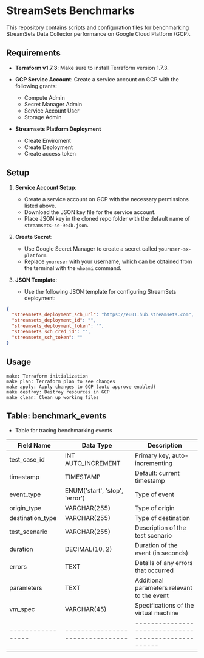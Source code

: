 
# StreamSets Benchmarks

This repository contains scripts and configuration files for benchmarking StreamSets Data Collector performance on Google Cloud Platform (GCP).

## Requirements

- **Terraform v1.7.3**: Make sure to install Terraform version 1.7.3.
- **GCP Service Account**: Create a service account on GCP with the following grants:
  - Compute Admin
  - Secret Manager Admin
  - Service Account User
  - Storage Admin

- **Streamsets Platform Deployment**
  - Create Enviroment
  - Create Deployment
  - Create access token

## Setup

1. **Service Account Setup**:
   - Create a service account on GCP with the necessary permissions listed above.
   - Download the JSON key file for the service account.
   - Place JSON key in the cloned repo folder with the default name of `streamsets-se-9e4b.json`.

2. **Create Secret**:
   - Use Google Secret Manager to create a secret called `youruser-sx-platform`.
   - Replace `youruser` with your username, which can be obtained from the terminal with the `whoami` command.

3. **JSON Template**:
   - Use the following JSON template for configuring StreamSets deployment:

```json
{
  "streamsets_deployment_sch_url": "https://eu01.hub.streamsets.com",
  "streamsets_deployment_id": "",
  "streamsets_deployment_token": "",
  "streamsets_sch_cred_id": "",
  "streamsets_sch_token": ""
}
```
## Usage
    make: Terraform initialization
    make plan: Terraform plan to see changes
    make apply: Apply changes to GCP (auto approve enabled)
    make destroy: Destroy resources in GCP
    make clean: Clean up working files


## Table: benchmark_events

 - Table for tracing benchmarking events

| Field Name      | Data Type                      | Description                                       |
|-----------------|--------------------------------|---------------------------------------------------|
| test_case_id    | INT AUTO_INCREMENT             | Primary key, auto-incrementing                    |
| timestamp       | TIMESTAMP                      | Default: current timestamp                        |
| event_type      | ENUM('start', 'stop', 'error') | Type of event                                     |
| origin_type     | VARCHAR(255)                   | Type of origin                                    |
| destination_type| VARCHAR(255)                   | Type of destination                               |
| test_scenario   | VARCHAR(255)                   | Description of the test scenario                  |
| duration        | DECIMAL(10, 2)                 | Duration of the event (in seconds)                |
| errors          | TEXT                           | Details of any errors that occurred               |
| parameters      | TEXT                           | Additional parameters relevant to the event       |
| vm_spec         | VARCHAR(45)                    | Specifications of the virtual machine             |
|-----------------|--------------------------------|---------------------------------------------------|
